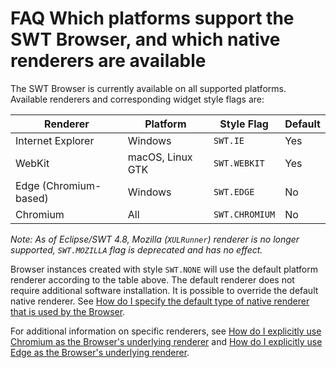 FAQ Which platforms support the SWT Browser, and which native renderers are available
=====================================================================================

The SWT Browser is currently available on all supported platforms. Available renderers and corresponding widget style flags are:

| Renderer              | Platform         | Style Flag     | Default |
| --------------------- | ---------------- | -------------- | ------- |
| Internet Explorer     | Windows          | `SWT.IE`       | Yes     |
| WebKit                | macOS, Linux GTK | `SWT.WEBKIT`   | Yes     |
| Edge (Chromium-based) | Windows          | `SWT.EDGE`     | No      |
| Chromium              | All              | `SWT.CHROMIUM` | No      |

_Note: As of Eclipse/SWT 4.8, Mozilla (`XULRunner`) renderer is no longer supported, `SWT.MOZILLA` flag is deprecated and has no effect._

Browser instances created with style `SWT.NONE` will use the default platform renderer according to the table above. The default renderer does not require additional software installation. It is possible to override the default native renderer. See [How do I specify the default type of native renderer that is used by the Browser](./FAQ-How-do-I-specify-the-default-type-of-native-renderer-that-is-used-by-the-Browser).

For additional information on specific renderers, see [How do I explicitly use Chromium as the Browser's underlying renderer](FAQ-How-do-I-explicitly-use-Chromium-as-the-Browser's-underlying-renderer) and [How do I explicitly use Edge as the Browser's underlying renderer](./FAQ-How-do-I-explicitly-use-Edge-as-the-Browser's-underlying-renderer).
